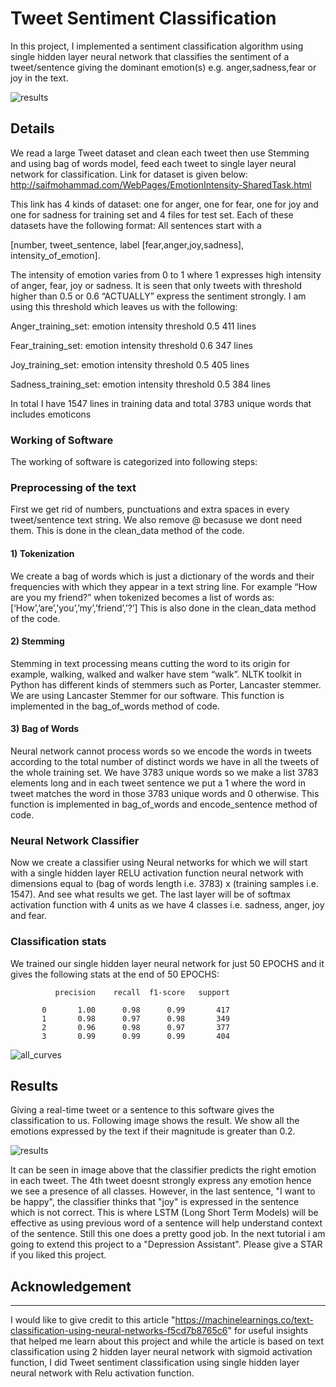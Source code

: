 Tweet Sentiment Classification
===
In this project, I implemented a sentiment classification algorithm using single hidden layer neural network that classifies the sentiment of a tweet/sentence giving the dominant emotion(s) e.g. anger,sadness,fear or joy in the text.

![results](https://user-images.githubusercontent.com/41015749/56460488-27aee500-6369-11e9-8518-69e9e2f8cd65.jpg)

Details
-------
We read a large Tweet dataset and clean each tweet then use Stemming and using bag of words model, feed each tweet to single layer neural network for classification. Link for dataset is given below:
        http://saifmohammad.com/WebPages/EmotionIntensity-SharedTask.html

This link has 4 kinds of dataset: one for anger, one for fear, one for joy and one for sadness for training set and 4 files for test set. Each of these datasets have the following format:
All sentences start with a 

[number, tweet_sentence, label [fear,anger,joy,sadness], intensity_of_emotion].

The intensity of emotion varies from 0 to 1 where 1 expresses high intensity of anger, fear, joy or sadness. It is seen that only tweets with threshold higher than 0.5 or 0.6 “ACTUALLY” express the sentiment strongly. I am using this threshold which leaves us with the following:

Anger_training_set: emotion intensity threshold 0.5 411 lines

Fear_training_set: emotion intensity threshold 0.6 347 lines 

Joy_training_set: emotion intensity threshold 0.5 405 lines

Sadness_training_set: emotion intensity threshold 0.5 384 lines

In total I have 1547 lines in training data and total 3783 unique words that includes emoticons

### Working of Software
The working of software is categorized into following steps:

### Preprocessing of the text
First we get rid of numbers, punctuations and extra spaces in every tweet/sentence text string. We also remove @<tags> becasuse we dont need them. This is done in the clean_data method of the code.

#### 1)	Tokenization
We create a bag of words which is just a dictionary of the words and their frequencies with which they appear in a text string line.
For example “How are you my friend?” when tokenized becomes a list of words as:
[‘How’,’are’,’you’,’my’,’friend’,’?’]
This is also done in the clean_data method of the code.

#### 2)   Stemming
Stemming in text processing means cutting the word to its origin for example, walking, walked and walker have stem “walk”. NLTK toolkit in Python has different kinds of stemmers such as Porter, Lancaster stemmer. We are using Lancaster Stemmer for our software. This function is implemented in the bag_of_words method of code.

#### 3)   Bag of Words
Neural network cannot process words so we encode the words in tweets according to the total number of distinct words we have in all the tweets of the whole training set. We have 3783 unique words so we make a list 3783 elements long and in each tweet sentence we put a 1 where the word in tweet matches the word in those 3783 unique words and 0 otherwise. This function is implemented in bag_of_words and encode_sentence method of code.

### Neural Network Classifier
Now we create a classifier using Neural networks for which we will start with a single hidden layer RELU activation function neural network with dimensions equal to (bag of words length i.e. 3783) x (training samples i.e. 1547). And see what results we get. The last layer will be of softmax activation function with 4 units as we have 4 classes i.e. sadness, anger, joy and fear.

### Classification stats
We trained our single hidden layer neural network for just 50 EPOCHS and it gives the following stats at the end of 50 EPOCHS:

              precision    recall  f1-score   support

           0       1.00      0.98      0.99       417
           1       0.98      0.97      0.98       349
           2       0.96      0.98      0.97       377
           3       0.99      0.99      0.99       404

![all_curves](https://user-images.githubusercontent.com/41015749/56461263-313e4a00-6375-11e9-9ae0-ee53366f3440.png)

## Results
Giving a real-time tweet or a sentence to this software gives the classification to us. Following image shows the result. We show all the emotions expressed by the text if their magnitude is greater than 0.2.

![results](https://user-images.githubusercontent.com/41015749/56460488-27aee500-6369-11e9-8518-69e9e2f8cd65.jpg)

It can be seen in image above that the classifier predicts the right emotion in each tweet. The 4th tweet doesnt strongly express any emotion hence we see a presence of all classes. However, in the last sentence, "I want to be happy", the classifier thinks that "joy" is expressed in the sentence which is not correct. This is where LSTM (Long Short Term Models) will be effective as using previous word of a sentence will help understand context of the sentence. Still this one does a pretty good job. In the next tutorial i am going to extend this project to a "Depression Assistant". Please give a STAR if you liked this project.

## Acknowledgement
----------------
I would like to give credit to this article "https://machinelearnings.co/text-classification-using-neural-networks-f5cd7b8765c6" for useful insights that helped me learn about this project and while the article is based on text classification using 2 hidden layer neural network with sigmoid activation function, I did Tweet sentiment classification using single hidden layer neural network with Relu activation function.

